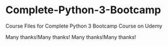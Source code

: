 # Complete-Python-3-Bootcamp
Course Files for Complete Python 3 Bootcamp Course on Udemy

Many thanks!Many thanks!
Many thanks!Many thanks!
